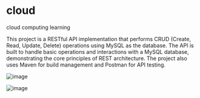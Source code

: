 # cloud
cloud computing learning

This project is a RESTful API implementation that performs CRUD (Create, Read, Update, Delete) operations using MySQL as the database. The API is built to handle basic operations and interactions with a MySQL database, demonstrating the core principles of REST architecture. The project also uses Maven for build management and Postman for API testing.

![image](https://github.com/user-attachments/assets/6c12238d-7fd4-460e-963c-ff5155b30fa6)

![image](https://github.com/user-attachments/assets/8c7d6bb1-62d8-44ce-92ce-90174af38ffe)
